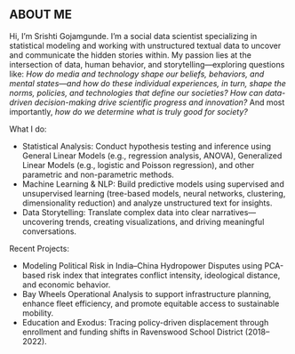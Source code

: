 ## ABOUT ME

Hi, I’m Srishti Gojamgunde. I’m a social data scientist specializing in statistical modeling and working with unstructured textual data to uncover and communicate the hidden stories within. My passion lies at the intersection of data, human behavior, and storytelling—exploring questions like: _How do media and technology shape our beliefs, behaviors, and mental states—and how do these individual experiences, in turn, shape the norms, policies, and technologies that define our societies? How can data-driven decision-making drive scientific progress and innovation?_ And most importantly, _how do we determine what is truly good for society?_

What I do:
- Statistical Analysis: Conduct hypothesis testing and inference using General Linear Models (e.g., regression analysis, ANOVA), Generalized Linear Models (e.g., logistic and Poisson regression), and other parametric and non-parametric methods. 
- Machine Learning & NLP: Build predictive models using supervised and unsupervised learning (tree-based models, neural networks, clustering, dimensionality reduction) and analyze unstructured text for insights.
- Data Storytelling: Translate complex data into clear narratives—uncovering trends, creating visualizations, and driving meaningful conversations.

Recent Projects: 
- Modeling Political Risk in India–China Hydropower Disputes using PCA-based risk index that integrates conflict intensity, ideological distance, and economic behavior.
- Bay Wheels Operational Analysis to support infrastructure planning, enhance fleet efficiency, and promote equitable access to sustainable mobility.
- Education and Exodus: Tracing policy-driven displacement through enrollment and funding shifts in Ravenswood School District (2018–2022).
